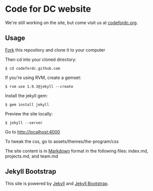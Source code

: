 # Code for DC website

We're still working on the site, but come visit us at [codefordc.org](http://codefordc.org).

## Usage
[Fork](https://help.github.com/articles/fork-a-repo) this repository and clone it to your computer

Then cd into your cloned directory:

`$ cd codefordc.github.com`

If you're using RVM, create a gemset:

`$ rvm use 1.9.3@jekyll --create`

Install the jekyll gem:

`$ gem install jekyll`

Preview the site locally:

`$ jekyll --server`

Go to [http://localhost:4000](http://localhost:4000)

To tweak the css, go to assets/themes/the-program/css

The site content is in [Markdown](http://daringfireball.net/projects/markdown/dingus) format in the following files: index.md, projects.md, and team.md

## Jekyll Bootstrap
This site is powered by [Jekyll](https://github.com/mojombo/jekyll) and [Jekyll Bootstrap](http://jekyllbootstrap.com).
